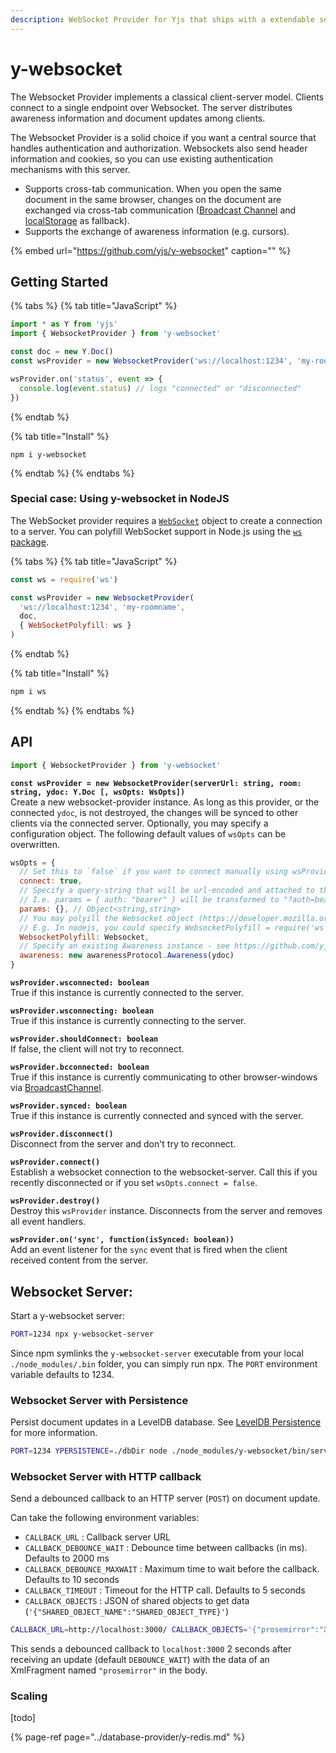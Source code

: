 ```yaml
---
description: WebSocket Provider for Yjs that ships with a extendable server implementation
---
```


# y-websocket

The Websocket Provider implements a classical client-server model. Clients connect to a single endpoint over Websocket. The server distributes awareness information and document updates among clients.

The Websocket Provider is a solid choice if you want a central source that handles authentication and authorization. Websockets also send header information and cookies, so you can use existing authentication mechanisms with this server.

* Supports cross-tab communication. When you open the same document in the same browser, changes on the document are exchanged via cross-tab communication \([Broadcast Channel](https://developer.mozilla.org/en-US/docs/Web/API/Broadcast_Channel_API) and [localStorage](https://developer.mozilla.org/en-US/docs/Web/API/Window/localStorage) as fallback\).
* Supports the exchange of awareness information \(e.g. cursors\).

{% embed url="https://github.com/yjs/y-websocket" caption="" %}

## Getting Started

{% tabs %}
{% tab title="JavaScript" %}
```javascript
import * as Y from 'yjs'
import { WebsocketProvider } from 'y-websocket'

const doc = new Y.Doc()
const wsProvider = new WebsocketProvider('ws://localhost:1234', 'my-roomname', doc)

wsProvider.on('status', event => {
  console.log(event.status) // logs "connected" or "disconnected"
})
```
{% endtab %}

{% tab title="Install" %}
```
npm i y-websocket
```
{% endtab %}
{% endtabs %}

### Special case: Using y-websocket in NodeJS

The WebSocket provider requires a [`WebSocket`](https://developer.mozilla.org/en-US/docs/Web/API/WebSocket) object to create a connection to a server. You can polyfill WebSocket support in Node.js using the [`ws` package](https://www.npmjs.com/package/ws).

{% tabs %}
{% tab title="JavaScript" %}
```javascript
const ws = require('ws')

const wsProvider = new WebsocketProvider(
  'ws://localhost:1234', 'my-roomname',
  doc,
  { WebSocketPolyfill: ws }
)
```
{% endtab %}

{% tab title="Install" %}
```bash
npm i ws
```
{% endtab %}
{% endtabs %}

## API

```javascript
import { WebsocketProvider } from 'y-websocket'
```

**`const wsProvider = new WebsocketProvider(serverUrl: string, room: string, ydoc: Y.Doc [, wsOpts: WsOpts])`**  
    Create a new websocket-provider instance. As long as this provider, or the connected `ydoc`, is not destroyed, the changes will be synced to other clients via the connected server. Optionally, you may specify a configuration object. The following default values of `wsOpts` can be overwritten. 

```javascript
wsOpts = {
  // Set this to `false` if you want to connect manually using wsProvider.connect()
  connect: true,
  // Specify a query-string that will be url-encoded and attached to the `serverUrl`
  // I.e. params = { auth: "bearer" } will be transformed to "?auth=bearer"
  params: {}, // Object<string,string>
  // You may polyill the Websocket object (https://developer.mozilla.org/en-US/docs/Web/API/WebSocket).
  // E.g. In nodejs, you could specify WebsocketPolyfill = require('ws')
  WebsocketPolyfill: Websocket,
  // Specify an existing Awareness instance - see https://github.com/yjs/y-protocols
  awareness: new awarenessProtocol.Awareness(ydoc)
}
```

**`wsProvider.wsconnected: boolean`**  
    True if this instance is currently connected to the server.

**`wsProvider.wsconnecting: boolean`**  
    True if this instance is currently connecting to the server.

**`wsProvider.shouldConnect: boolean`**  
    If false, the client will not try to reconnect.  

**`wsProvider.bcconnected: boolean`**  
    True if this instance is currently communicating to other browser-windows via [BroadcastChannel](https://developer.mozilla.org/en-US/docs/Web/API/BroadcastChannel).

**`wsProvider.synced: boolean`**  
    True if this instance is currently connected and synced with the server.

**`wsProvider.disconnect()`**  
    Disconnect from the server and don't try to reconnect.

**`wsProvider.connect()`**   
    Establish a websocket connection to the websocket-server. Call this if you recently disconnected or if you set `wsOpts.connect = false`.

**`wsProvider.destroy()`**  
    Destroy this `wsProvider` instance. Disconnects from the server and removes all event handlers.

**`wsProvider.on('sync', function(isSynced: boolean))`**  
    Add an event listener for the `sync` event that is fired when the client received content from the server.

## Websocket Server:

Start a y-websocket server:

```bash
PORT=1234 npx y-websocket-server
```

Since npm symlinks the `y-websocket-server` executable from your local `./node_modules/.bin` folder, you can simply run npx. The `PORT` environment variable defaults to 1234.

### Websocket Server with Persistence

Persist document updates in a LevelDB database. See [LevelDB Persistence](../database-provider/y-leveldb.md) for more information.

```bash
PORT=1234 YPERSISTENCE=./dbDir node ./node_modules/y-websocket/bin/server.js
```

### Websocket Server with HTTP callback

Send a debounced callback to an HTTP server \(`POST`\) on document update.

Can take the following environment variables:

* `CALLBACK_URL` : Callback server URL
* `CALLBACK_DEBOUNCE_WAIT` : Debounce time between callbacks \(in ms\). Defaults to 2000 ms 
* `CALLBACK_DEBOUNCE_MAXWAIT` : Maximum time to wait before the callback. Defaults to 10 seconds
* `CALLBACK_TIMEOUT` : Timeout for the HTTP call. Defaults to 5 seconds
* `CALLBACK_OBJECTS` : JSON of shared objects to get data \(`'{"SHARED_OBJECT_NAME":"SHARED_OBJECT_TYPE}'`\)

```bash
CALLBACK_URL=http://localhost:3000/ CALLBACK_OBJECTS='{"prosemirror":"XmlFragment"}' npm start
```

This sends a debounced callback to `localhost:3000` 2 seconds after receiving an update \(default `DEBOUNCE_WAIT`\) with the data of an XmlFragment named `"prosemirror"` in the body.

### Scaling

\[todo\]

{% page-ref page="../database-provider/y-redis.md" %}



